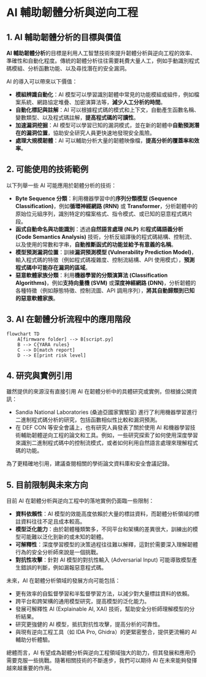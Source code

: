 # AI 輔助韌體分析與逆向工程

## 1. AI 輔助韌體分析的目標與價值

**AI 輔助韌體分析**的目標是利用人工智慧技術來提升韌體分析與逆向工程的效率、準確性和自動化程度。傳統的韌體分析往往需要耗費大量人工，例如手動識別程式碼模組、分析函數功能、以及尋找潛在的安全漏洞。

AI 的導入可以帶來以下價值：

- **模組辨識自動化**：AI 模型可以學習識別韌體中常見的功能模組或組件，例如檔案系統、網路協定堆疊、加密演算法等，**減少人工分析的時間**。
- **自動化標記與註解**：AI 可以根據程式碼的模式和上下文，自動產生函數名稱、變數類型、以及程式碼註解，**提高程式碼的可讀性**。
- **加速漏洞挖掘**：AI 模型可以學習已知的漏洞模式，並在新的韌體中**自動預測潛在的漏洞位置**，協助安全研究人員更快速地發現安全風險。
- **處理大規模韌體**：AI 可以輔助分析大量的韌體映像檔，**提高分析的覆蓋率和效率**。

## 2. 可能使用的技術範例

以下列舉一些 AI 可能應用於韌體分析的技術：

- **Byte Sequence 分類**：利用機器學習中的**序列分類模型 (Sequence Classification)**，例如**循環神經網路 (RNN)** 或 **Transformer**，分析韌體中的原始位元組序列，識別特定的檔案格式、指令模式、或已知的惡意程式碼片段。
- **函式自動命名與功能識別**：透過**自然語言處理 (NLP)** 和**程式碼語義分析 (Code Semantics Analysis)** 技術，分析反組譯後的程式碼結構、控制流、以及使用的常數和字串，**自動推斷函式的功能並給予有意義的名稱**。
- **模型預測漏洞位置**：訓練**漏洞預測模型 (Vulnerability Prediction Model)**，輸入程式碼的特徵（例如程式碼複雜度、控制流結構、API 使用模式），**預測程式碼中可能存在漏洞的區域**。
- **惡意軟體家族分類**：利用**機器學習的分類演算法 (Classification Algorithms)**，例如**支持向量機 (SVM)** 或**深度神經網路 (DNN)**，分析韌體的各種特徵（例如靜態特徵、控制流圖、API 調用序列），**將其自動歸類到已知的惡意軟體家族**。

## 3. AI 在韌體分析流程中的應用階段

```mermaid
flowchart TD
    A[firmware folder] --> B[script.py]
    B --> C{YARA rules}
    C --> D[match report]
    D --> E[print risk level]
```

## 4. 研究與實例引用

雖然提供的來源沒有直接引用 AI 在韌體分析中的具體研究或實例，但根據公開資訊：

- Sandia National Laboratories (桑迪亞國家實驗室) 進行了利用機器學習進行二進制程式碼分析的研究，包括函數相似性比較和漏洞預測。
- 在 DEF CON 等安全會議上，也有研究人員發表了關於使用 AI 和機器學習技術輔助韌體逆向工程的論文和工具。例如，一些研究探索了如何使用深度學習來識別二進制程式碼中的控制流模式，或者如何利用自然語言處理來理解程式碼的功能。

為了更精確地引用，建議查閱相關的學術論文資料庫和安全會議記錄。

## 5. 目前限制與未來方向

目前 AI 在韌體分析與逆向工程中的落地實例仍面臨一些限制：

- **資料依賴性**：AI 模型的效能高度依賴於大量的標註資料，而韌體分析領域的標註資料往往不足且成本較高。
- **模型泛化能力**：由於韌體種類繁多，不同平台和架構的差異很大，訓練出的模型可能難以泛化到新的或未知的韌體。
- **可解釋性**：深度學習模型的決策過程往往難以解釋，這對於需要深入理解韌體行為的安全分析師來說是一個挑戰。
- **對抗性攻擊**：針對 AI 模型的對抗性輸入 (Adversarial Input) 可能導致模型產生錯誤的判斷，例如漏報惡意程式碼。

未來，AI 在韌體分析領域的發展方向可能包括：

- 更有效率的自監督學習和半監督學習方法，以減少對大量標註資料的依賴。
- 跨平台和跨架構的通用模型研究，提高模型的泛化能力。
- 發展可解釋性 AI (Explainable AI, XAI) 技術，幫助安全分析師理解模型的分析結果。
- 研究更強健的 AI 模型，抵抗對抗性攻擊，提高分析的可靠性。
- 與現有逆向工程工具（如 IDA Pro, Ghidra）的更緊密整合，提供更流暢的 AI 輔助分析體驗。

總體而言，AI 有望成為韌體分析與逆向工程領域強大的助力，但其發展和應用仍需要克服一些挑戰。隨著相關技術的不斷進步，我們可以期待 AI 在未來能夠發揮越來越重要的作用。
